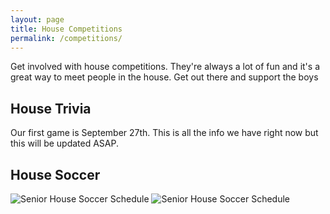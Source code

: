 ```yaml
---
layout: page
title: House Competitions
permalink: /competitions/
---
```


Get involved with house competitions. They're always a lot of fun and it's a great way to meet people in the house. Get out there and support the boys

## House Trivia

Our first game is September 27th. This is all the info we have right now but this will be updated ASAP.

## House Soccer

![Senior House Soccer Schedule](/mowbrays/images/s_house_soccer_1.png)
![Senior House Soccer Schedule](/mowbrays/images/s_house_soccer_2.png)
